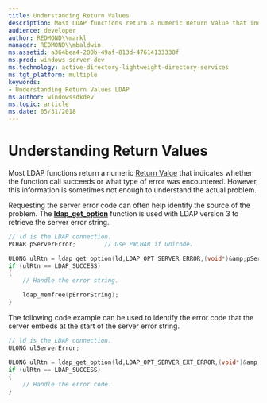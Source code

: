 ```yaml
---
title: Understanding Return Values
description: Most LDAP functions return a numeric Return Value that indicates whether the function call succeeds or what type of error was encountered. However, this information is sometimes not enough to understand the actual problem.
audience: developer
author: REDMOND\\markl
manager: REDMOND\\mbaldwin
ms.assetid: a364bea4-280b-49af-813d-47614133338f
ms.prod: windows-server-dev
ms.technology: active-directory-lightweight-directory-services
ms.tgt_platform: multiple
keywords:
- Understanding Return Values LDAP
ms.author: windowssdkdev
ms.topic: article
ms.date: 05/31/2018
---
```


# Understanding Return Values

Most LDAP functions return a numeric [Return Value](return-values.md) that indicates whether the function call succeeds or what type of error was encountered. However, this information is sometimes not enough to understand the actual problem.

Requesting the server error code can often help identify the source of the problem. The [**ldap\_get\_option**](/previous-versions/windows/desktop/api/Winldap/nf-winldap-ldap_get_option) function is used with LDAP version 3 to retrieve the server error string.


```C++
// ld is the LDAP connection.
PCHAR pServerError;        // Use PWCHAR if Unicode.

ULONG ulRtn = ldap_get_option(ld,LDAP_OPT_SERVER_ERROR,(void*)&amp;pServerError);
if (ulRtn == LDAP_SUCCESS)
{
    // Handle the error string.

    ldap_memfree(pErrorString);
}
```



The following code example can be used to identify the error code that the server embeds at the start of the server error string.


```C++
// ld is the LDAP connection.
ULONG ulServerError;

ULONG ulRtn = ldap_get_option(ld,LDAP_OPT_SERVER_EXT_ERROR,(void*)&amp;ulServerError);
if (ulRtn == LDAP_SUCCESS)
{
    // Handle the error code.
}
```



 

 





